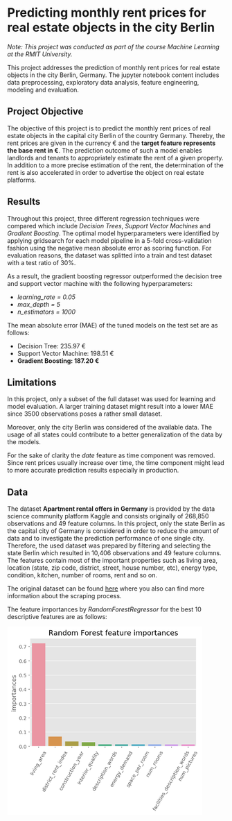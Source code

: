 # Predicting monthly rent prices for real estate objects in the city Berlin

*Note: This project was conducted as part of the course Machine Learning at the RMIT University.*

This project addresses the prediction of monthly rent prices for real estate objects in the city Berlin, Germany. The jupyter notebook content includes data preprocessing, exploratory data analysis, feature engineering, modeling and evaluation.

## Project Objective

The objective of this project is to predict the monthly rent prices of real estate objects in the capital city Berlin of the country Germany. Thereby, the rent prices are given in the currency € and the **target feature represents the base rent in €**. The prediction outcome of such a model enables landlords and tenants to appropriately estimate the rent of a given property. In addition to a more precise estimation of the rent, the determination of the rent is also accelerated in order to advertise the object on real estate platforms.

## Results

Throughout this project, three different regression techniques were compared which include *Decision Trees*, *Support Vector Machines* and *Gradient Boosting*. The optimal model hyperparameters were identified by applying gridsearch for each model pipeline in a 5-fold cross-validation fashion using the negative mean absolute error as scoring function. For evaluation reasons, the dataset was splitted into a train and test dataset with a test ratio of 30%.

As a result, the gradient boosting regressor outperformed the decision tree and support vector machine with the following hyperparameters:
- *learning_rate = 0.05*
- *max_depth = 5*
- *n_estimators = 1000*

The mean absolute error (MAE) of the tuned models on the test set are as follows:
- Decision Tree: 235.97 €
- Support Vector Machine: 198.51 €
- **Gradient Boosting: 187.20 €**

## Limitations

In this project, only a subset of the full dataset was used for learning and model evaluation. A larger training dataset might result into a lower MAE since 3500 observations poses a rather small dataset.

Moreover, only the city Berlin was considered of the available data. The usage of all states could contribute to a better generalization of the data by the models.

For the sake of clarity the *date* feature as time component was removed. Since rent prices usually increase over time, the time component might lead to more accurate prediction results especially in production.

## Data

The dataset **Apartment rental offers in Germany** is provided by the data science community platform Kaggle and consists originally of 268,850 observations and 49 feature columns. In this project, only the state Berlin as the capital city of Germany is considered in order to reduce the amount of data and to investigate the prediction performance of one single city. Therefore, the used dataset was prepared by filtering and selecting the state Berlin which resulted in 10,406 observations and 49 feature columns. The features contain most of the important properties such as living area, location (state, zip code, district, street, house number, etc), energy type, condition, kitchen, number of rooms, rent and so on.

The original dataset can be found [here](https://www.kaggle.com/corrieaar/apartment-rental-offers-in-germany) where you also can find more information about the scraping process.

The feature importances by *RandomForestRegressor* for the best 10 descriptive features are as follows:

<img src="images/feature_importances.png" align="left" width="450">
